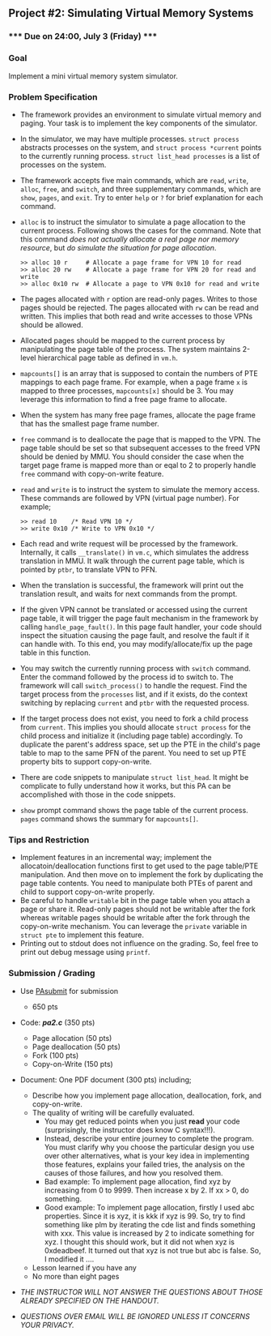 ## Project #2: Simulating Virtual Memory Systems

### *** Due on 24:00, July 3 (Friday) ***


### Goal
Implement a mini virtual memory system simulator.


### Problem Specification
- The framework provides an environment to simulate virtual memory and paging. Your task is to implement the key components of the simulator.

- In the simulator, we may have multiple processes. `struct process` abstracts processes on the system, and `struct process *current` points to the currently running process. `struct list_head processes` is a list of processes on the system.

- The framework accepts five main commands, which are `read`, `write`, `alloc`, `free`, and `switch`, and three supplementary commands, which are `show`, `pages`, and `exit`. Try to enter `help` or `?` for brief explanation for each command.

- `alloc` is to instruct the simulator to simulate a page allocation to the current process. Following shows the cases for the command. Note that this command *does not actually allocate a real page nor memory resource*, but *do simulate the situation for page allocation*.
  
  ```
  >> alloc 10 r     # Allocate a page frame for VPN 10 for read
  >> alloc 20 rw    # Allocate a page frame for VPN 20 for read and write
  >> alloc 0x10 rw  # Allocate a page to VPN 0x10 for read and write
	```
	
- The pages allocated with `r` option are read-only pages. Writes to those pages should be rejected. The pages allocated with `rw` can be read and written. This implies that both read and write accesses to those VPNs should be allowed.

- Allocated pages should be mapped to the current process by manipulating the page table of the process. The system maintains 2-level hierarchical page table as defined in `vm.h`.

- `mapcounts[]`  is an array that is supposed to contain the numbers of PTE mappings to each page frame. For example, when a page frame `x` is mapped to three processes, `mapcounts[x]` should be 3. You may leverage this information to find a free page frame to allocate.

- When the system has many free page frames, allocate the page frame that has the smallest page frame number.

- `free` command is to deallocate the page that is mapped to the VPN. The page table should be set so that subsequent accesses to the freed VPN should be denied by MMU. You should consider the case when the target page frame is mapped more than or eqal to 2 to properly handle `free` command with copy-on-write feature.

- `read` and `write` is to instruct the system to simulate the memory access. These commands are followed by VPN (virtual page number). For example;
  
	```
	>> read 10    /* Read VPN 10 */
	>> write 0x10 /* Write to VPN 0x10 */
  ```
  
- Each read and write request will be processed by the framework.
Internally, it calls `__translate()` in `vm.c`, which simulates the address translation in MMU.
It walk through the current page table, which is pointed by `ptbr`, to translate VPN to PFN.

- When the translation is successful, the framework will print out the translation result, and waits for next commands from the prompt.

- If the given VPN cannot be translated or accessed using the current page table, it will trigger the page fault mechanism in the framework by calling `handle_page_fault()`. In this page fault handler, your code should inspect the situation causing the page fault, and resolve the fault if it can handle with. To this end, you may modify/allocate/fix up the page table in this function.

- You may switch the currently running process with `switch` command. Enter the command followed by the process id to switch to. The framework will call `switch_process()` to handle the request. Find the target process from the `processes` list, and if it exists, do the context switching by replacing `current` and `ptbr` with the requested process.

- If the target process does not exist, you need to fork a child process from `current`. This implies you should allocate `struct process` for the child process and initialize it (including page table) accordingly.
To duplicate the parent's address space, set up the PTE in the child's page table to map to the same PFN of the parent. You need to set up PTE property bits to support copy-on-write.

- There are code snippets to manipulate `struct list_head`. It might be complicate to fully understand how it works, but this PA can be accomplished with those in the code snippets.

- `show` prompt command shows the page table of the current process. `pages` command shows the summary for `mapcounts[]`.


### Tips and Restriction
- Implement features in an incremental way; implement the allocatoin/deallocation functions first to get used to the page table/PTE manipulation. And then move on to implement the fork by duplicating the page table contents. You need to manipulate both PTEs of parent and child to support copy-on-write properly.
- Be careful to handle `writable` bit in the page table when you attach a page or share it. Read-only pages should not be writable after the fork whereas writable pages should be writable after the fork through the copy-on-write mechanism. You can leverage the `private` variable in `struct pte` to implement this feature.
- Printing out to stdout does not influence on the grading. So, feel free to print out debug message using `printf`.


### Submission / Grading
- Use [PAsubmit](https://sslab.ajou.ac.kr/pasubmit) for submission
	- 650 pts

- Code: ***pa2.c*** (350 pts)
	- Page allocation (50 pts)
	- Page deallocation (50 pts)
	- Fork (100 pts)
	- Copy-on-Write (150 pts)

- Document: One PDF document (300 pts) including;
	- Describe how you implement page allocation, deallocation, fork, and copy-on-write.
	- The quality of writing will be carefully evaluated.
		- You may get reduced points when you just **read** your code (surprisingly, the instructor does know C syntax!!!).
		- Instead, describe your entire journey to complete the program. You must clarify why you choose the particular design you use over other alternatives, what is your key idea in implementing those features, explains your failed tries, the analysis on the causes of those failures, and how you resolved them.
		- Bad example: To implement page allocation, find xyz by increasing from 0 to 9999. Then increase x by 2. If xx > 0, do something.
		- Good example: To implement page allocation, firstly I used abc properties. Since it is xyz, it is kkk if xyz is 99. So, try to find something like plm by iterating the cde list and finds something with xxx. This value is increased by 2 to indicate something for xyz. I thought this should work, but it did not when xyz is 0xdeadbeef. It turned out that xyz is not true but abc is false. So, I modified it ....
	- Lesson learned if you have any
	- No more than eight pages
	
- *THE INSTRUCTOR WILL NOT ANSWER THE QUESTIONS ABOUT THOSE ALREADY SPECIFIED ON THE HANDOUT.*
- *QUESTIONS OVER EMAIL WILL BE IGNORED UNLESS IT CONCERNS YOUR PRIVACY.*
